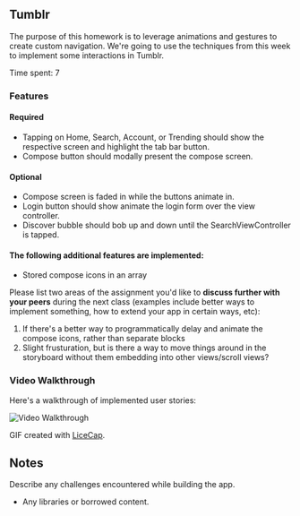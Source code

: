 ## Tumblr

The purpose of this homework is to leverage animations and gestures to create custom navigation. We're going to use the techniques from this week to implement some interactions in Tumblr.

Time spent: 7

### Features

#### Required

* Tapping on Home, Search, Account, or Trending should show the respective screen and highlight the tab bar button.
* Compose button should modally present the compose screen.

#### Optional

* Compose screen is faded in while the buttons animate in.
* Login button should show animate the login form over the view controller.
* Discover bubble should bob up and down until the SearchViewController is tapped.

#### The following **additional** features are implemented:

* Stored compose icons in an array

Please list two areas of the assignment you'd like to **discuss further with your peers** during the next class (examples include better ways to implement something, how to extend your app in certain ways, etc):

1. If there's a better way to programmatically delay and animate the compose icons, rather than separate blocks
2. Slight frusturation, but is there a way to move things around in the storyboard without them embedding into other views/scroll views?

### Video Walkthrough 

Here's a walkthrough of implemented user stories:

<img src='tumblr-walkthrough' title='Video Walkthrough' width='' alt='Video Walkthrough' />

GIF created with [LiceCap](http://www.cockos.com/licecap/).

## Notes

Describe any challenges encountered while building the app.

* Any libraries or borrowed content.
